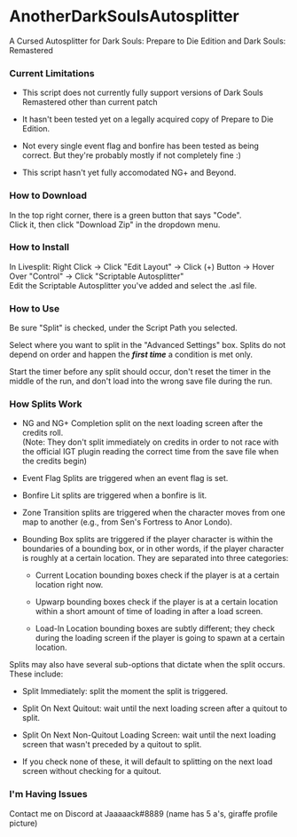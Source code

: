 # AnotherDarkSoulsAutosplitter
A Cursed Autosplitter for Dark Souls: Prepare to Die Edition and Dark Souls: Remastered

### Current Limitations

* This script does not currently fully support versions of Dark Souls Remastered
other than current patch

* It hasn't been tested yet on a legally acquired copy of Prepare to Die Edition.

* Not every single event flag and bonfire has been tested as being correct. But they're probably mostly if not completely fine :)

* This script hasn't yet fully accomodated NG+ and Beyond.

### How to Download </br>
In the top right corner, there is a green button that says "Code". </br>
Click it, then click "Download Zip" in the dropdown menu.

### How to Install </br>
In Livesplit: Right Click -> Click "Edit Layout" -> Click (+) Button -> Hover Over "Control" -> Click "Scriptable Autosplitter" </br>
Edit the Scriptable Autosplitter you've added and select the .asl file.

### How to Use </br>
Be sure "Split" is checked, under the Script Path you selected. </br>

Select where you want to split in the "Advanced Settings" box. Splits 
do not depend on order and happen the ***first time*** a condition is met
only.

Start the timer before any split should occur, don't reset the timer in the middle of the run,
and don't load into the wrong save file during the run.

### How Splits Work </br>

* NG and NG+ Completion split on the next loading screen
after the credits roll.</br>
(Note: They don't split immediately on credits
in order to not race with the official IGT plugin reading the correct 
time from the save file when the credits begin)

* Event Flag Splits are triggered when an event flag is set.

* Bonfire Lit splits are triggered when a bonfire is lit.

* Zone Transition splits are triggered when the character moves from one
map to another (e.g., from Sen's Fortress to Anor Londo).

* Bounding Box splits are triggered if the player character is within the 
boundaries of a bounding box, or in other words, if the player character 
is roughly at a certain location. They are separated into three categories:
  
  * Current Location bounding boxes check if the player is at a certain location 
right now.
  
  * Upwarp bounding boxes check if the player is at a certain location within a 
short amount of time of loading in after a load screen.
  
  * Load-In Location bounding boxes are subtly different; they check during the 
loading screen if the player is going to spawn at a certain location.

Splits may also have several sub-options that dictate when the split occurs. These include:

* Split Immediately: split the moment the split is triggered.

* Split On Next Quitout: wait until the next loading screen after a quitout to split.

* Split On Next Non-Quitout Loading Screen: wait until the next loading screen that wasn't preceded by a quitout to split.

* If you check none of these, it will default to splitting on the next load screen without checking for a quitout.

### I'm Having Issues </br>
Contact me on Discord at Jaaaaack#8889 (name has 5 a's, giraffe profile picture)
